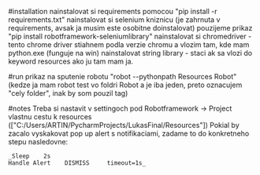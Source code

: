 #installation
nainstalovat si requirements pomocou "pip install -r requirements.txt"
nainstalovat si selenium kniznicu (je zahrnuta v requirements, avsak ja musim este osobitne doinstalovat) pouzijeme prikaz "pip install robotframework-seleniumlibrary"
nainstalovat si chromedriver - tento chrome driver stiahnem podla verzie chromu a vlozim tam, kde mam python.exe (funguje na win)
nainstalovat string library - staci ak sa vlozi do keyword resources ako ju tam mam ja.

#run
prikaz na sputenie robotu "robot --pythonpath Resources Robot" (kedze ja mam robot test vo foldri Robot a je iba jeden, preto oznacujem "cely folder", inak by som pouzil tag)


#notes
Treba si nastavit v settingoch pod Robotframework -> Project vlastnu cestu k resources (["C:/Users/ARTIN/PycharmProjects/LukasFinal/Resources"])
Pokial by zacalo vyskakovat pop up alert s notifikaciami, zadame to do konkretneho stepu nasledovne:
    
    _Sleep    2s
    Handle Alert    DISMISS     timeout=1s_




